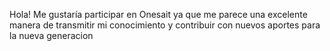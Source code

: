 Hola! Me gustaría participar en Onesait ya que me parece una excelente manera de transmitir mi conocimiento y contribuir con nuevos aportes para la nueva generacion
